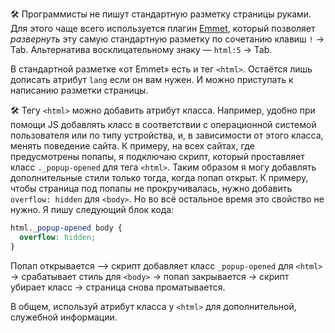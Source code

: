 ---
---

🛠 Программисты не пишут стандартную разметку страницы руками. Для этого чаще всего используется плагин [Emmet](https://emmet.io/), который позволяет _развернуть_ эту самую стандартную разметку по сочетанию клавиш `!` → Tab. Альтернатива восклицательному знаку — `html:5` → Tab.

В стандартной разметке «от Emmet» есть и тег `<html>`. Остаётся лишь дописать атрибут `lang` если он вам нужен. И можно приступать к написанию разметки страницы.

🛠 Тегу `<html>` можно добавить атрибут класса. Например, удобно при помощи JS добавлять класс в соответствии с операционной системой пользователя или по типу устройства, и, в зависимости от этого класса, менять поведение сайта. К примеру, на всех сайтах, где предусмотрены попапы, я подключаю скрипт, который проставляет класс `._popup-opened` для тега `<html>`. Таким образом я могу добавлять дополнительные стили только тогда, когда попап открыт. К примеру, чтобы страница под попапы не прокручивалась, нужно добавить `overflow: hidden` для `<body>`. Но во всё остальное время это свойство не нужно. Я пишу следующий блок кода:

```css
html._popup-opened body {
  overflow: hidden;
}
```

Попап открывается &xrarr; скрипт добавляет класс `_popup-opened` для `<html>` → срабатывает стиль для `<body>` → попап закрывается → скрипт убирает класс → страница снова проматывается.

В общем, используй атрибут класса у `<html>` для дополнительной, служебной информации.
